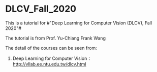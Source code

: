 # DLCV_Fall_2020     
This is a tutorial for #"Deep Learning for Computer Vision (DLCV), Fall 2020"#

The tutorial is from Prof. Yu-Chiang Frank Wang        
      
The detail of the courses can be seen from:
1.	Deep Learning for Computer Vision： http://vllab.ee.ntu.edu.tw/dlcv.html
